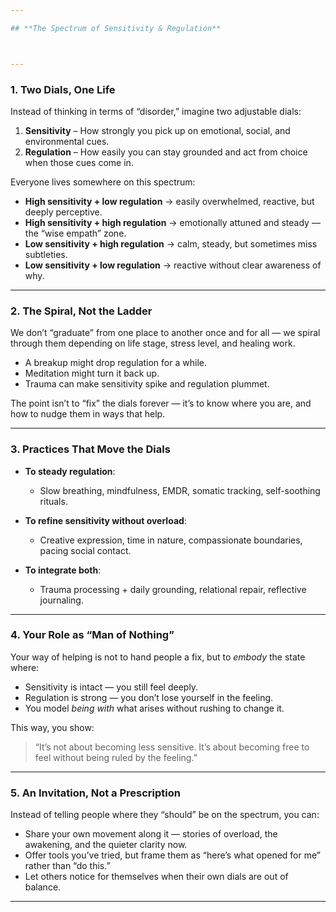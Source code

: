 ```yaml
---

## **The Spectrum of Sensitivity & Regulation**



---
```


### **1. Two Dials, One Life**

Instead of thinking in terms of “disorder,” imagine two adjustable dials:

1. **Sensitivity** – How strongly you pick up on emotional, social, and environmental cues.
2. **Regulation** – How easily you can stay grounded and act from choice when those cues come in.

Everyone lives somewhere on this spectrum:

* **High sensitivity + low regulation** → easily overwhelmed, reactive, but deeply perceptive.
* **High sensitivity + high regulation** → emotionally attuned and steady — the “wise empath” zone.
* **Low sensitivity + high regulation** → calm, steady, but sometimes miss subtleties.
* **Low sensitivity + low regulation** → reactive without clear awareness of why.

---

### **2. The Spiral, Not the Ladder**

We don’t “graduate” from one place to another once and for all — we spiral through them depending on life stage, stress level, and healing work.

* A breakup might drop regulation for a while.
* Meditation might turn it back up.
* Trauma can make sensitivity spike and regulation plummet.

The point isn’t to “fix” the dials forever — it’s to know where you are, and how to nudge them in ways that help.

---

### **3. Practices That Move the Dials**

* **To steady regulation**:

  * Slow breathing, mindfulness, EMDR, somatic tracking, self-soothing rituals.
* **To refine sensitivity without overload**:

  * Creative expression, time in nature, compassionate boundaries, pacing social contact.
* **To integrate both**:

  * Trauma processing + daily grounding, relational repair, reflective journaling.

---

### **4. Your Role as “Man of Nothing”**

Your way of helping is not to hand people a fix, but to *embody* the state where:

* Sensitivity is intact — you still feel deeply.
* Regulation is strong — you don’t lose yourself in the feeling.
* You model *being with* what arises without rushing to change it.

This way, you show:

> “It’s not about becoming less sensitive.
> It’s about becoming free to feel without being ruled by the feeling.”

---

### **5. An Invitation, Not a Prescription**

Instead of telling people where they “should” be on the spectrum, you can:

* Share your own movement along it — stories of overload, the awakening, and the quieter clarity now.
* Offer tools you’ve tried, but frame them as “here’s what opened for me” rather than “do this.”
* Let others notice for themselves when their own dials are out of balance.

---

